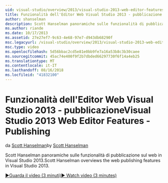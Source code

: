 ```yaml
---
uid: visual-studio/overview/2013/visual-studio-2013-web-editor-features-publishing
title: Funzionalità dell'Editor Web Visual Studio 2013 - pubblicazione | Microsoft Docs
author: shanselman
description: Scott Hanselman panoramiche sulle funzionalità di pubblicazione sul web in Visual Studio 2013.
ms.author: riande
ms.date: 10/17/2013
ms.assetid: 27e27ef7-9c63-4e68-97e7-d943db68290f
msc.legacyurl: /visual-studio/overview/2013/visual-studio-2013-web-editor-features-publishing
msc.type: video
ms.openlocfilehash: 5d56bbac2cd5e81e0bb9fe7a16a53b8c3b30caee
ms.sourcegitcommit: 45ac74e400f9f2b7dbded66297730f6f14a4eb25
ms.translationtype: MT
ms.contentlocale: it-IT
ms.lasthandoff: 08/16/2018
ms.locfileid: "41832100"
---
```

<a name="visual-studio-2013-web-editor-features---publishing"></a><span data-ttu-id="ab3ed-103">Funzionalità dell'Editor Web Visual Studio 2013 - pubblicazione</span><span class="sxs-lookup"><span data-stu-id="ab3ed-103">Visual Studio 2013 Web Editor Features - Publishing</span></span>
====================
<span data-ttu-id="ab3ed-104">da [Scott Hanselman](https://github.com/shanselman)</span><span class="sxs-lookup"><span data-stu-id="ab3ed-104">by [Scott Hanselman](https://github.com/shanselman)</span></span>

<span data-ttu-id="ab3ed-105">Scott Hanselman panoramiche sulle funzionalità di pubblicazione sul web in Visual Studio 2013.</span><span class="sxs-lookup"><span data-stu-id="ab3ed-105">Scott Hanselman overviews the web publishing features in Visual Studio 2013.</span></span>

[<span data-ttu-id="ab3ed-106">&#9654;Guarda il video (3 minuti)</span><span class="sxs-lookup"><span data-stu-id="ab3ed-106">&#9654; Watch video (3 minutes)</span></span>](https://channel9.msdn.com/Blogs/ASP-NET-Site-Videos/visual-studio-2013-web-editor-features-publishing)
